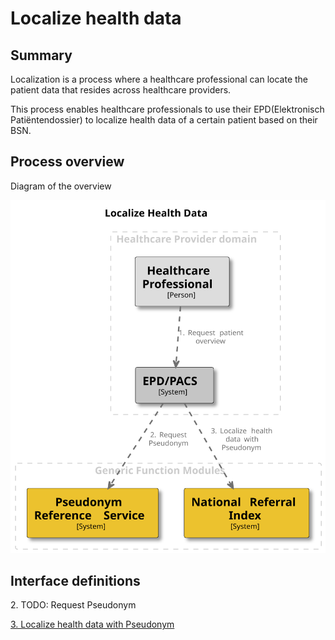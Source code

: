 # Localize health data

## Summary

Localization is a process where a healthcare professional can locate the patient data that resides across healthcare
providers.

This process enables healthcare professionals to use their EPD(Elektronisch Patiëntendossier) to localize health data
of a certain patient based on their BSN.

## Process overview

Diagram of the overview

![Localize Health Data](../images/structurizr-LocalizeHealthData.svg "Localize Health Data")

## Interface definitions

2\. TODO: Request Pseudonym

[3\. Localize health data with Pseudonym](https://github.com/minvws/gfmodules-national-referral-index/blob/main/docs/interface-definitions/lookup.md)
